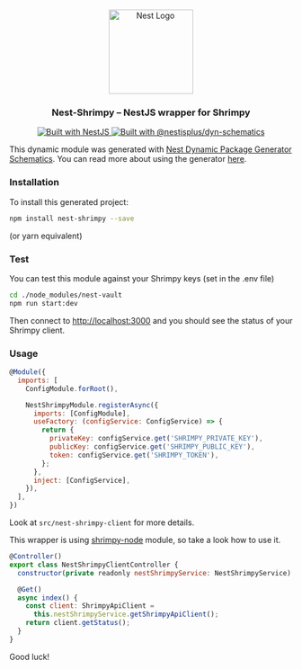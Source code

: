 <h1 align="center"></h1>

<div align="center">
  <a href="http://nestjs.com/" target="_blank">
    <img src="https://nestjs.com/img/logo_text.svg" width="150" alt="Nest Logo" />
  </a>
</div>

<h3 align="center">Nest-Shrimpy – NestJS wrapper for Shrimpy</h3>

<div align="center">
  <a href="https://nestjs.com" target="_blank">
    <img src="https://img.shields.io/badge/built%20with-NestJs-red.svg" alt="Built with NestJS">
  </a>
  <a href="https://github.com/nestjsplus/dyn-schematics" target="_blank">
    <img src="https://img.shields.io/badge/Built%20with-%40nestjsplus%2Fdyn--schematics-brightgreen" alt="Built with @nestjsplus/dyn-schematics">
  </a>
</div>

This dynamic module was generated with [Nest Dynamic Package Generator Schematics](https://github.com/nestjsplus/dyn-schematics).  You can read more about using the generator [here](https://github.com/nestjsplus/dyn-schematics).

### Installation

To install this generated project:

```bash
npm install nest-shrimpy --save
```

(or yarn equivalent)

### Test

You can test this module against your Shrimpy keys (set in the .env file)

```bash
cd ./node_modules/nest-vault
npm run start:dev
```

Then connect to [http://localhost:3000](http://localhost:3000) and you should see the status of your Shrimpy client.

### Usage

```javascript
@Module({
  imports: [
    ConfigModule.forRoot(),

    NestShrimpyModule.registerAsync({
      imports: [ConfigModule],
      useFactory: (configService: ConfigService) => {
        return {
          privateKey: configService.get('SHRIMPY_PRIVATE_KEY'),
          publicKey: configService.get('SHRIMPY_PUBLIC_KEY'),
          token: configService.get('SHRIMPY_TOKEN'),
        };
      },
      inject: [ConfigService],
    }),
  ],
})
```

Look at `src/nest-shrimpy-client` for more details.

This wrapper is using [shrimpy-node](https://www.npmjs.com/package/shrimpy-node) module, so take a look how to use it.

```javascript
@Controller()
export class NestShrimpyClientController {
  constructor(private readonly nestShrimpyService: NestShrimpyService) {}

  @Get()
  async index() {
    const client: ShrimpyApiClient =
      this.nestShrimpyService.getShrimpyApiClient();
    return client.getStatus();
  }
}
```

Good luck!
